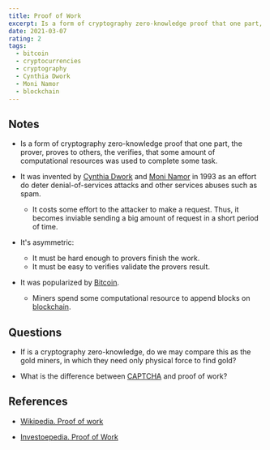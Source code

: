 ```yaml
---
title: Proof of Work
excerpt: Is a form of cryptography zero-knowledge proof that one part, the prover, proves to others, the verifies, that some amount of computational resources was used to complete some task.
date: 2021-03-07
rating: 2
tags:
  - bitcoin
  - cryptocurrencies
  - cryptography
  - Cynthia Dwork
  - Moni Namor
  - blockchain
---
```


## Notes

- Is a form of cryptography zero-knowledge proof that one part, the prover, proves to others, the verifies, that some amount of computational resources was used to complete some task.

- It was invented by [Cynthia Dwork](https://en.wikipedia.org/wiki/Cynthia_Dwork) and [Moni Namor](https://en.wikipedia.org/wiki/Moni_Naor) in 1993 as an effort do deter denial-of-services attacks and other services abuses such as spam.

  - It costs some effort to the attacker to make a request. Thus, it becomes inviable sending a big amount of request in a short period of time.

- It's asymmetric:

  - It must be hard enough to provers finish the work.
  - It must be easy to verifies validate the provers result.

- It was popularized by [Bitcoin](/zettelkasten/bitcoin).
  - Miners spend some computational resource to append blocks on [blockchain](/zettelkasten/blockchain).

## Questions

- If is a cryptography zero-knowledge, do we may compare this as the gold miners, in which they need only physical force to find gold?

- What is the difference between [CAPTCHA](/zettelkasten/CAPTCHA) and proof of work?

## References

- [Wikipedia. Proof of work](https://en.wikipedia.org/wiki/Proof_of_work)

- [Investoepedia. Proof of Work](https://www.investopedia.com/terms/p/proof-work.asp)
